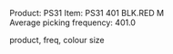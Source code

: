 Product: PS31 
Item: PS31 401 BLK.RED M 	 
Average picking frequency: 401.0

product, freq, colour size